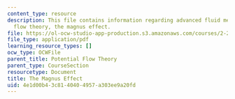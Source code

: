 ```yaml
---
content_type: resource
description: This file contains information regarding advanced fluid mechanics, potential
  flow theory, the magnus effect.
file: https://ol-ocw-studio-app-production.s3.amazonaws.com/courses/2-25-advanced-fluid-mechanics-fall-2013/4e1d00b43c8140404957a303ee9a20fd_MIT2_25F13_ProblemMagnus.pdf
file_type: application/pdf
learning_resource_types: []
ocw_type: OCWFile
parent_title: Potential Flow Theory
parent_type: CourseSection
resourcetype: Document
title: The Magnus Effect
uid: 4e1d00b4-3c81-4040-4957-a303ee9a20fd
---
```

